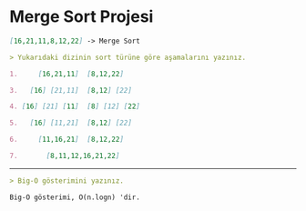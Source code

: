 # Merge Sort Projesi

```markdown
[16,21,11,8,12,22] -> Merge Sort

> Yukarıdaki dizinin sort türüne göre aşamalarını yazınız.
```

```markdown
1.     [16,21,11]  [8,12,22]

3.   [16] [21,11]  [8,12] [22]

4. [16] [21] [11]  [8] [12] [22]

5.   [16] [11,21]  [8,12] [22]

6.     [11,16,21]  [8,12,22]

7.       [8,11,12,16,21,22]

```

---

```markdown
> Big-O gösterimini yazınız.
```

```markdown
Big-O gösterimi, O(n.logn) 'dir.
```
